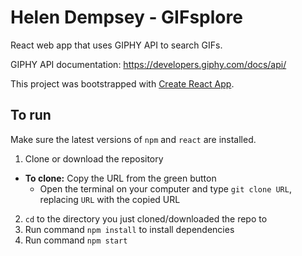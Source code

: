 # Helen Dempsey - GIFsplore
React web app that uses GIPHY API to search GIFs.

GIPHY API documentation: https://developers.giphy.com/docs/api/

This project was bootstrapped with [Create React App](https://github.com/facebook/create-react-app).

## To run
Make sure the latest versions of `npm` and `react` are installed.

1. Clone or download the repository
  - **To clone:** Copy the URL from the green button
    - Open the terminal on your computer and type `git clone URL`, replacing `URL` with the copied URL
2. `cd` to the directory you just cloned/downloaded the repo to
3. Run command `npm install` to install dependencies
4. Run command `npm start`
